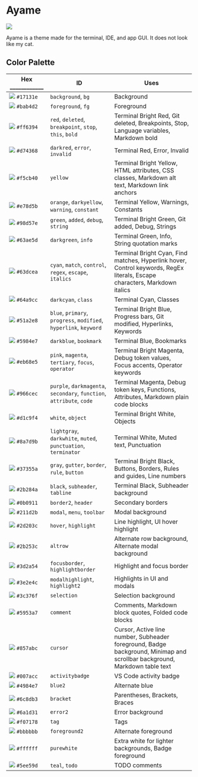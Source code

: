 # Ayame

![](https://raw.githubusercontent.com/Nurdoidz/Ayame/master/build/out/ayame-palette-graphic.png)

Ayame is a theme made for the terminal, IDE, and app GUI. It does not look like my cat.

## Color Palette

| Hex ____________ | ID | Uses |
| --- | --- | --- |
| ![](https://raw.githubusercontent.com/Nurdoidz/Ayame/master/build/out/icon/background.svg) `#17131e` | `background`, `bg` | Background |
| ![](https://raw.githubusercontent.com/Nurdoidz/Ayame/master/build/out/icon/foreground.svg) `#bab4d2` | `foreground`, `fg` | Foreground |
| ![](https://raw.githubusercontent.com/Nurdoidz/Ayame/master/build/out/icon/red.svg) `#ff6394` | `red`, `deleted`, `breakpoint`, `stop`, `this`, `bold` | Terminal Bright Red, Git deleted, Breakpoints, Stop, Language variables, Markdown bold |
| ![](https://raw.githubusercontent.com/Nurdoidz/Ayame/master/build/out/icon/darkred.svg) `#d74368` | `darkred`, `error`, `invalid` | Terminal Red, Error, Invalid |
| ![](https://raw.githubusercontent.com/Nurdoidz/Ayame/master/build/out/icon/yellow.svg) `#f5cb40` | `yellow` | Terminal Bright Yellow, HTML attributes, CSS classes, Markdown alt text, Markdown link anchors |
| ![](https://raw.githubusercontent.com/Nurdoidz/Ayame/master/build/out/icon/orange.svg) `#e78d5b` | `orange`, `darkyellow`, `warning`, `constant` | Terminal Yellow, Warnings, Constants |
| ![](https://raw.githubusercontent.com/Nurdoidz/Ayame/master/build/out/icon/green.svg) `#98d57e` | `green`, `added`, `debug`, `string` | Terminal Bright Green, Git added, Debug, Strings |
| ![](https://raw.githubusercontent.com/Nurdoidz/Ayame/master/build/out/icon/darkgreen.svg) `#63ae5d` | `darkgreen`, `info` | Terminal Green, Info, String quotation marks |
| ![](https://raw.githubusercontent.com/Nurdoidz/Ayame/master/build/out/icon/cyan.svg) `#63dcea` | `cyan`, `match`, `control`, `regex`, `escape`, `italics` | Terminal Bright Cyan, Find matches, Hyperlink hover, Control keywords, RegEx literals, Escape characters, Markdown italics |
| ![](https://raw.githubusercontent.com/Nurdoidz/Ayame/master/build/out/icon/darkcyan.svg) `#64a9cc` | `darkcyan`, `class` | Terminal Cyan, Classes |
| ![](https://raw.githubusercontent.com/Nurdoidz/Ayame/master/build/out/icon/blue.svg) `#51a2e8` | `blue`, `primary`, `progress`, `modified`, `hyperlink`, `keyword` | Terminal Bright Blue, Progress bars, Git modified, Hyperlinks, Keywords |
| ![](https://raw.githubusercontent.com/Nurdoidz/Ayame/master/build/out/icon/darkblue.svg) `#5984e7` | `darkblue`, `bookmark` | Terminal Blue, Bookmarks |
| ![](https://raw.githubusercontent.com/Nurdoidz/Ayame/master/build/out/icon/pink.svg) `#eb68e5` | `pink`, `magenta`, `tertiary`, `focus`, `operator` | Terminal Bright Magenta, Debug token values, Focus accents, Operator keywords |
| ![](https://raw.githubusercontent.com/Nurdoidz/Ayame/master/build/out/icon/purple.svg) `#966cec` | `purple`, `darkmagenta`, `secondary`, `function`, `attribute`, `code` | Terminal Magenta, Debug token keys, Functions, Attributes, Markdown plain code blocks |
| ![](https://raw.githubusercontent.com/Nurdoidz/Ayame/master/build/out/icon/white.svg) `#d1c9f4` | `white`, `object` | Terminal Bright White, Objects |
| ![](https://raw.githubusercontent.com/Nurdoidz/Ayame/master/build/out/icon/lightgray.svg) `#8a7d9b` | `lightgray`, `darkwhite`, `muted`, `punctuation`, `terminator` | Terminal White, Muted text, Punctuation |
| ![](https://raw.githubusercontent.com/Nurdoidz/Ayame/master/build/out/icon/gray.svg) `#37355a` | `gray`, `gutter`, `border`, `rule`, `button` | Terminal Bright Black, Buttons, Borders, Rules and guides, Line numbers |
| ![](https://raw.githubusercontent.com/Nurdoidz/Ayame/master/build/out/icon/black.svg) `#2b284a` | `black`, `subheader`, `tabline` | Terminal Black, Subheader background |
| ![](https://raw.githubusercontent.com/Nurdoidz/Ayame/master/build/out/icon/border2.svg) `#0b0911` | `border2`, `header` | Secondary borders |
| ![](https://raw.githubusercontent.com/Nurdoidz/Ayame/master/build/out/icon/modal.svg) `#211d2b` | `modal`, `menu`, `toolbar` | Modal background |
| ![](https://raw.githubusercontent.com/Nurdoidz/Ayame/master/build/out/icon/hover.svg) `#2d203c` | `hover`, `highlight` | Line highlight, UI hover highlight |
| ![](https://raw.githubusercontent.com/Nurdoidz/Ayame/master/build/out/icon/altrow.svg) `#2b253c` | `altrow` | Alternate row background, Alternate modal background |
| ![](https://raw.githubusercontent.com/Nurdoidz/Ayame/master/build/out/icon/focusborder.svg) `#3d2a54` | `focusborder`, `highlightborder` | Highlight and focus border |
| ![](https://raw.githubusercontent.com/Nurdoidz/Ayame/master/build/out/icon/modalhighlight.svg) `#3e2e4c` | `modalhighlight`, `highlight2` | Highlights in UI and modals |
| ![](https://raw.githubusercontent.com/Nurdoidz/Ayame/master/build/out/icon/selection.svg) `#3c376f` | `selection` | Selection background |
| ![](https://raw.githubusercontent.com/Nurdoidz/Ayame/master/build/out/icon/comment.svg) `#5953a7` | `comment` | Comments, Markdown block quotes, Folded code blocks |
| ![](https://raw.githubusercontent.com/Nurdoidz/Ayame/master/build/out/icon/cursor.svg) `#857abc` | `cursor` | Cursor, Active line number, Subheader foreground, Badge background, Minimap and scrollbar background, Markdown table text |
| ![](https://raw.githubusercontent.com/Nurdoidz/Ayame/master/build/out/icon/activitybadge.svg) `#007acc` | `activitybadge` | VS Code activity badge |
| ![](https://raw.githubusercontent.com/Nurdoidz/Ayame/master/build/out/icon/blue2.svg) `#4984e7` | `blue2` | Alternate blue |
| ![](https://raw.githubusercontent.com/Nurdoidz/Ayame/master/build/out/icon/bracket.svg) `#6c8db3` | `bracket` | Parentheses, Brackets, Braces |
| ![](https://raw.githubusercontent.com/Nurdoidz/Ayame/master/build/out/icon/error2.svg) `#6a1d31` | `error2` | Error background |
| ![](https://raw.githubusercontent.com/Nurdoidz/Ayame/master/build/out/icon/tag.svg) `#f07178` | `tag` | Tags |
| ![](https://raw.githubusercontent.com/Nurdoidz/Ayame/master/build/out/icon/foreground2.svg) `#bbbbbb` | `foreground2` | Alternate foreground |
| ![](https://raw.githubusercontent.com/Nurdoidz/Ayame/master/build/out/icon/purewhite.svg) `#ffffff` | `purewhite` | Extra white for lighter backgrounds, Badge foreground |
| ![](https://raw.githubusercontent.com/Nurdoidz/Ayame/master/build/out/icon/teal.svg) `#5ee59d` | `teal`, `todo` | TODO comments |
